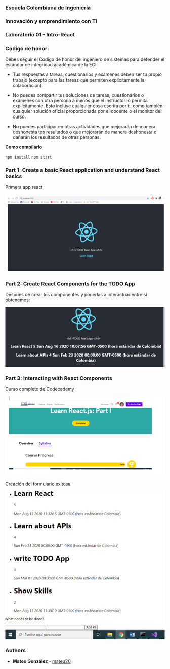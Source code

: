 ### Escuela Colombiana de Ingeniería
### Innovación y emprendimiento con TI

### Laboratorio 01 - Intro-React

### Codigo de honor:
Debes seguir el Código de honor del ingeniero de sistemas para defender el estándar de integridad académica de la ECI:

* Tus respuestas a tareas, cuestionarios y exámenes deben ser tu propio trabajo (excepto para las tareas que permiten explícitamente la colaboración).

* No puedes compartir tus soluciones de tareas, cuestionarios o exámenes con otra persona a menos que el instructor lo permita explícitamente. Esto incluye cualquier cosa escrita por ti, como también cualquier solución oficial proporcionada por el docente o el monitor del curso.

* No puedes participar en otras actividades que mejorarán de manera deshonesta tus resultados o que mejorarán de manera deshonesta o dañarán los resultados de otras personas.

**Como compilarlo**

`npm install`
`npm start`


### Part 1: Create a basic React application and understand React basics
Primera app react

![](img/primeraParte.PNG)


### Part 2: Create React Components for the TODO App

Despues de crear los componentes y ponerlas a interactuar entre si obtenemos:

![](img/segundaParte.PNG)


### Part 3: Interacting with React Components

Curso completo de Codecademy

![](img/cursoCompleto.PNG)

Creación del formulario exitosa

![](img/terceraParte.PNG)

### Authors

* **Mateo González**  - [mateu20](https://github.com/mateu20)

